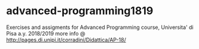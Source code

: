 # advanced-programming1819
Exercises and assigments for Advanced Programming course, Universita' di Pisa a.y. 2018/2019
more info @ http://pages.di.unipi.it/corradini/Didattica/AP-18/
